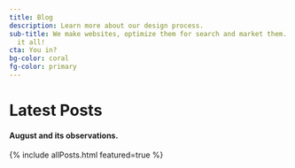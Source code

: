 ```yaml
---
title: Blog
description: Learn more about our design process.
sub-title: We make websites, optimize them for search and market them. Yup. We do
  it all!
cta: You in?    
bg-color: coral    
fg-color: primary 
--- 
```

<div class="wrapper box-shadow-large bordered-top">
                        <div class="pure-g  align-center ">
                                <div class="pure-u-1 ">
                                        <h1 class="text-primary ">Latest Posts</h1>
                                        <h4> August and its observations.
                                        </h4>                                      
                                </div>                              
                        </div>
                        {% include allPosts.html featured=true %}
                       
</div>
